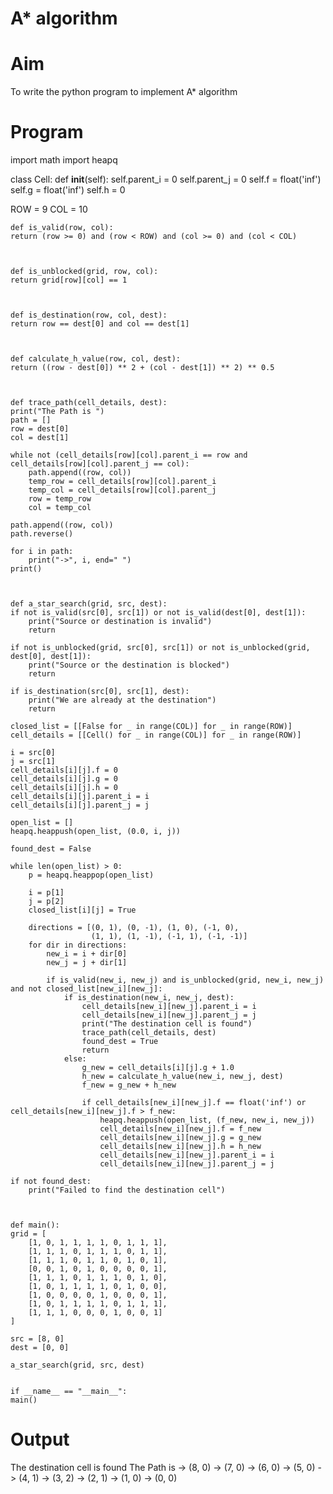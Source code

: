 # A* algorithm 
# Aim
To write the python program to implement A* algorithm 
# Program
import math
import heapq



class Cell:
    def __init__(self):
        self.parent_i = 0
        self.parent_j = 0
        self.f = float('inf')
        self.g = float('inf')
        self.h = 0


ROW = 9
COL = 10



    def is_valid(row, col):
    return (row >= 0) and (row < ROW) and (col >= 0) and (col < COL)



    def is_unblocked(grid, row, col):
    return grid[row][col] == 1



    def is_destination(row, col, dest):
    return row == dest[0] and col == dest[1]



    def calculate_h_value(row, col, dest):
    return ((row - dest[0]) ** 2 + (col - dest[1]) ** 2) ** 0.5



    def trace_path(cell_details, dest):
    print("The Path is ")
    path = []
    row = dest[0]
    col = dest[1]

    while not (cell_details[row][col].parent_i == row and cell_details[row][col].parent_j == col):
        path.append((row, col))
        temp_row = cell_details[row][col].parent_i
        temp_col = cell_details[row][col].parent_j
        row = temp_row
        col = temp_col

    path.append((row, col))
    path.reverse()

    for i in path:
        print("->", i, end=" ")
    print()



    def a_star_search(grid, src, dest):
    if not is_valid(src[0], src[1]) or not is_valid(dest[0], dest[1]):
        print("Source or destination is invalid")
        return

    if not is_unblocked(grid, src[0], src[1]) or not is_unblocked(grid, dest[0], dest[1]):
        print("Source or the destination is blocked")
        return

    if is_destination(src[0], src[1], dest):
        print("We are already at the destination")
        return

    closed_list = [[False for _ in range(COL)] for _ in range(ROW)]
    cell_details = [[Cell() for _ in range(COL)] for _ in range(ROW)]

    i = src[0]
    j = src[1]
    cell_details[i][j].f = 0
    cell_details[i][j].g = 0
    cell_details[i][j].h = 0
    cell_details[i][j].parent_i = i
    cell_details[i][j].parent_j = j

    open_list = []
    heapq.heappush(open_list, (0.0, i, j))

    found_dest = False

    while len(open_list) > 0:
        p = heapq.heappop(open_list)

        i = p[1]
        j = p[2]
        closed_list[i][j] = True

        directions = [(0, 1), (0, -1), (1, 0), (-1, 0),
                      (1, 1), (1, -1), (-1, 1), (-1, -1)]
        for dir in directions:
            new_i = i + dir[0]
            new_j = j + dir[1]

            if is_valid(new_i, new_j) and is_unblocked(grid, new_i, new_j) and not closed_list[new_i][new_j]:
                if is_destination(new_i, new_j, dest):
                    cell_details[new_i][new_j].parent_i = i
                    cell_details[new_i][new_j].parent_j = j
                    print("The destination cell is found")
                    trace_path(cell_details, dest)
                    found_dest = True
                    return
                else:
                    g_new = cell_details[i][j].g + 1.0
                    h_new = calculate_h_value(new_i, new_j, dest)
                    f_new = g_new + h_new

                    if cell_details[new_i][new_j].f == float('inf') or cell_details[new_i][new_j].f > f_new:
                        heapq.heappush(open_list, (f_new, new_i, new_j))
                        cell_details[new_i][new_j].f = f_new
                        cell_details[new_i][new_j].g = g_new
                        cell_details[new_i][new_j].h = h_new
                        cell_details[new_i][new_j].parent_i = i
                        cell_details[new_i][new_j].parent_j = j

    if not found_dest:
        print("Failed to find the destination cell")



    def main():
    grid = [
        [1, 0, 1, 1, 1, 1, 0, 1, 1, 1],
        [1, 1, 1, 0, 1, 1, 1, 0, 1, 1],
        [1, 1, 1, 0, 1, 1, 0, 1, 0, 1],
        [0, 0, 1, 0, 1, 0, 0, 0, 0, 1],
        [1, 1, 1, 0, 1, 1, 1, 0, 1, 0],
        [1, 0, 1, 1, 1, 1, 0, 1, 0, 0],
        [1, 0, 0, 0, 0, 1, 0, 0, 0, 1],
        [1, 0, 1, 1, 1, 1, 0, 1, 1, 1],
        [1, 1, 1, 0, 0, 0, 1, 0, 0, 1]
    ]

    src = [8, 0]
    dest = [0, 0]

    a_star_search(grid, src, dest)


    if __name__ == "__main__":
    main()
# Output
The destination cell is found
The Path is 
-> (8, 0) -> (7, 0) -> (6, 0) -> (5, 0) -> (4, 1) -> (3, 2) -> (2, 1) -> (1, 0) -> (0, 0)
